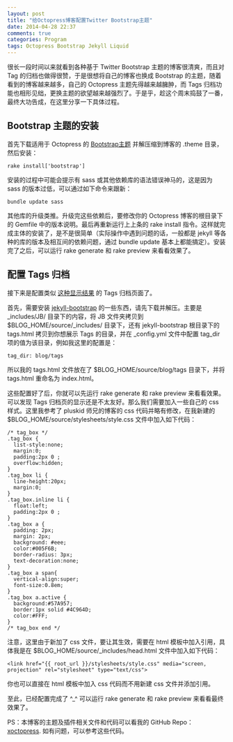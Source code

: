 ```yaml
---
layout: post
title: "给Octopress博客配置Twitter Bootstrap主题"
date: 2014-04-28 22:37
comments: true
categories: Program
tags: Octopress Bootstrap Jekyll Liquid
---
```


很长一段时间以来就看到各种基于 Twitter Bootstrap 主题的博客很清爽，而且对 Tag 的归档也做得很赞，于是很想将自己的博客也换成 Bootstrap 的主题，随着看到的博客越来越多，自己的 Octopress 主题先得越来越臃肿，而 Tags 归档功能也相形见绌，更换主题的欲望越来越强烈了。于是乎，趁这个周末捣鼓了一番，最终大功告成，在这里分享一下具体过程。

## Bootstrap 主题的安装
首先下载适用于 Octopress 的 [Bootstrap主题](https://github.com/bkutil/bootstrap-theme) 并解压缩到博客的 .theme 目录，然后安装：

```
rake install['bootstrap']
```

安装的过程中可能会提示有 sass 或其他依赖库的语法错误神马的，这是因为 sass 的版本过低，可以通过如下命令来跟新：

```
bundle update sass
```

<!-- more -->

其他库的升级类推。升级完这些依赖后，要修改你的 Octopress 博客的根目录下的 Gemfile 中的版本说明。最后再重新运行上上条的 rake install 指令。这样就完成主体的安装了，是不是很简单（实际操作中遇到问题的话，一般都是 jekyll 等各种的库的版本及相互间的依赖问题，通过 bundle update 基本上都能搞定）。安装完了之后，可以运行 rake generate 和 rake preview 来看看效果了。

## 配置 Tags 归档
接下来是配置类似 [这种显示结果](http://ibillxia.github.io/blog/tags/) 的 Tags 归档页面了。

首先，需要安装 [jekyll-bootstrap](https://github.com/plusjade/jekyll-bootstrap) 的一些东西，请先下载并解压。主要是 _includes/JB/ 目录下的内容，将 JB 文件夹拷贝到 $BLOG_HOME/source/_includes/ 目录下，还有 jekyll-bootstrap 根目录下的 tags.html 拷贝到你想展示 Tags 的目录，并在 _config.yml 文件中配置 tag_dir 项的值为该目录，例如我这里的配置是：

```
tag_dir: blog/tags
```

所以我的 tags.html 文件放在了 $BLOG_HOME/source/blog/tags 目录下，并将 tags.html 重命名为 index.html。

这些配置好了后，你就可以先运行 rake generate 和 rake preview 来看看效果。可以发现 Tags 归档页的显示还是不太友好。那么我们需要加入一些自己的 css 样式。这里我参考了 pluskid 师兄的博客的 css 代码并略有修改，在我新建的 $BLOG_HOME/source/stylesheets/style.css 文件中加入如下代码：

```
/* tag_box */
.tag_box {
  list-style:none;
  margin:0;
  padding:2px 0 ;
  overflow:hidden;
}
.tag_box li {
  line-height:20px;
  margin:0;
}
.tag_box.inline li {
  float:left;
  padding:2px 0 ;
}
.tag_box a {
  padding: 2px;
  margin: 2px;
  background: #eee;
  color:#005F6B;
  border-radius: 3px;
  text-decoration:none;
}
.tag_box a span{
  vertical-align:super;
  font-size:0.8em;
}
.tag_box a.active {
  background:#57A957;
  border:1px solid #4C964D;
  color:#FFF;
}
/* tag_box end */
```

注意，这里由于新加了 css 文件，要让其生效，需要在 html 模板中加入引用，具体我是在 $BLOG_HOME/source/_includes/head.html 文件中加入如下代码：

```
<link href="{{ root_url }}/stylesheets/style.css" media="screen, projection" rel="stylesheet" type="text/css">
```

你也可以直接在 html 模板中加入 css 代码而不用新建 css 文件并添加引用。

至此，已经配置完成了 ^_^ 可以运行 rake generate 和 rake preview 来看看最终效果了。

PS：本博客的主题及插件相关文件和代码可以看我的 GitHub Repo：[xoctopress](https://github.com/ibillxia/xoctopress). 如有问题，可以参考这些代码。